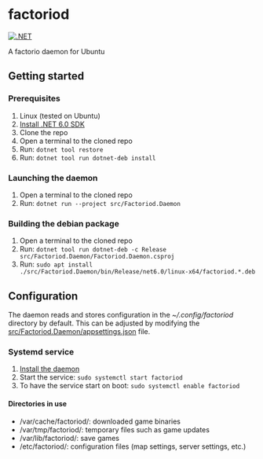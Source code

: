 # factoriod
[![.NET](https://github.com/asasine/factoriod/actions/workflows/dotnet.yml/badge.svg)](https://github.com/asasine/factoriod/actions/workflows/dotnet.yml)

A factorio daemon for Ubuntu

## Getting started
### Prerequisites
1. Linux (tested on Ubuntu)
1. [Install .NET 6.0 SDK](https://dotnet.microsoft.com/en-us/download)
1. Clone the repo
1. Open a terminal to the cloned repo
1. Run: `dotnet tool restore`
1. Run: `dotnet tool run dotnet-deb install`

### Launching the daemon
1. Open a terminal to the cloned repo
1. Run: `dotnet run --project src/Factoriod.Daemon`

### Building the debian package
1. Open a terminal to the cloned repo
1. Run: `dotnet tool run dotnet-deb -c Release src/Factoriod.Daemon/Factoriod.Daemon.csproj`
1. Run: `sudo apt install ./src/Factoriod.Daemon/bin/Release/net6.0/linux-x64/factoriod.*.deb`

## Configuration
The daemon reads and stores configuration in the _~/.config/factoriod_ directory by default.
This can be adjusted by modifying the [src/Factoriod.Daemon/appsettings.json](src/Factoriod.Daemon/appsettings.json) file.

### Systemd service
1. [Install the daemon](#building-the-debian-package)
1. Start the service: `sudo systemctl start factoriod`
1. To have the service start on boot: `sudo systemctl enable factoriod`

#### Directories in use
- /var/cache/factoriod/: downloaded game binaries
- /var/tmp/factoriod/: temporary files such as game updates
- /var/lib/factoriod/: save games
- /etc/factoriod/: configuration files (map settings, server settings, etc.)
